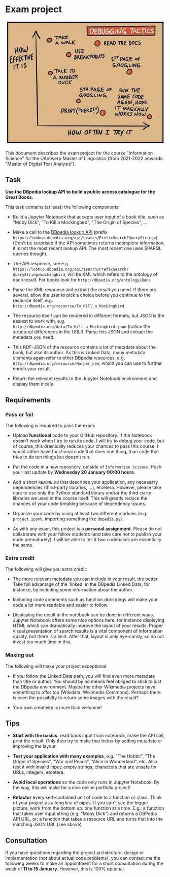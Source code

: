 # Exam project

![](images/project.jpeg)

This document describes the exam project for the course "Information Science" for the UAntwerp Master of Linguistics (from 2021-2022 onwards: "Master of Digital Text Analysis").

## Task

**Use the DBpedia lookup API to build a public access catalogue for the Great Books.**

This task contains (at least) the following components:

- Build a Jupyter Notebook that accepts user input of a book title, such as "Moby Dick", "To Kill a Mockingbird", "The Origin of Species", ...

- Make a call to the [DBpedia lookup API](https://github.com/dbpedia/lookup) (prefix `https://lookup.dbpedia.org/api/search/PrefixSearch?QueryString=`). (Don't be surprised if the API sometimes returns incomplete information, it is not the most recent lookup API. The most recent one uses SPARQL queries though).

- The API response, see e.g. `https://lookup.dbpedia.org/api/search/PrefixSearch?QueryString=mockingbird`, will be XML which refers to the ontology of each result. For books look for `http://dbpedia.org/ontology/Book`

- Parse the XML response and extract the result you need. If there are several, allow the user to pick a choice before you continue to the resource itself, e.g. `http://dbpedia.org/resource/To_Kill_a_Mockingbird`

- The resource itself can be rendered in different formats, but JSON is the easiest to work with, e.g. `http://dbpedia.org/data/To_Kill_a_Mockingbird.json` (notice the structural differences in the URL!). Parse this JSON and extract the metadata you need.

- This RDF-JSON of the resource contains a lot of metadata about the book, but also its author. As this is Linked Data, many metadata elements again refer to other DBpedia resources, e.g. `http://dbpedia.org/resource/Harper_Lee`, which you can use to further enrich your result.

- Return the relevant results to the Jupyter Notebook environment and display them nicely.


## Requirements


### Pass or fail

The following is required to pass the exam:

- Upload **functional** code to your GitHub repository. If the Notebook doesn't work when I try to run its code, I will try to debug your code, but of course, this drastically reduces your chances to pass this course. I would rather have functional code that does one thing, than code that tries to do ten things but doesn't run.

- Put the code in a new repository, outside of `Information Science`. Push your last update by **Wednesday 20 January 00:00 hours**.

- Add a short ``README.md`` that describes your application, any necessary dependencies (third-party libraries, ...), etcetera. However, please take care to use only the Python standard library and/or the third-party libraries we used in the course itself. This will greatly reduce the chances of your code breaking because of dependency issues.

- Organize your code by using at least two different modules (e.g. `project.ipynb`, importing something like `dbpedia.py`).

- As with any exam, this project is a **personal assignment**. Please do not collaborate with your fellow students (and take care not to publish your code prematurely). I will be able to tell if two codebases are essentially the same.

### Extra credit

The following will give you extra credit:

- The more relevant metadata you can include in your result, the better. Take full advantage of the 'linked' in the DBpedia Linked Data, for instance, by including some information about the author.

- Including code comments such as function docstrings will make your code a lot more readable and easier to follow.

- Displaying the result in the notebook can be done in different ways. Jupyter Notebook offers some nice options here, for instance displaying HTML which can dramatically improve the layout of your results. Proper visual presentation of search results is a vital component of information quality, but there is a limit. After that, layout is only eye-candy, so do not invest too much time in this.


### Maxing out

The following will make your project exceptional:

- If you follow the Linked Data path, you will find even more metadata than title or author. You should by no means feel obliged to stick to just the DBpedia environment. Maybe the other Wikimedia projects have something to offer too (Wikidata, Wikimedia Commons). Perhaps there is even the possibilty to return some images with the result?

- Your own creativity is more than welcome!


## Tips

- **Start with the basics**: read book input from notebook, make the API call, print the result. Only then try to make that better by adding metadata or improving the layout.

- **Test your application with many examples**, e.g. "The Hobbit", "The Origin of Species", "War and Peace", "Alice in Wonderland", etc. Also test it with invalid input: empty strings, characters that are unsafe for URLs, integers, etcetera.

- **Avoid local operations** so the code only runs in Jupyter Notebook. By the way, this will make for a nice online portfolio project!

- **Refactor** every self-contained unit of code to a function or class. Think of your project as a long line of pipes. If you can't see the bigger picture, work from the bottom up: one function at a time. E.g.: a function that takes user input string (e.g. "Moby Dick") and returns a DBPedia API URL, or: a function that takes a resource URL and turns that into the matching JSON URL (see above).


## Consultation

If you have questions regarding the project architecture, design or implementation (not about actual code problems), you can contact me the following weeks to make an appointment for a short consultation during the week of **11 to 15 January**. However, this is 100% optional.